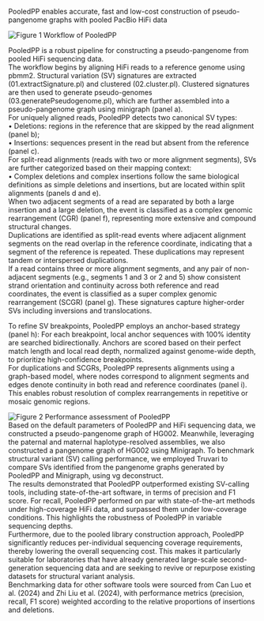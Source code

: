 PooledPP enables accurate, fast and low-cost construction of pseudo-pangenome graphs with pooled PacBio HiFi data

![Figure 1](https://github.com/user-attachments/assets/1966db69-6de1-40cf-b354-29ff5b2dd42e)
Workflow of PooledPP

PooledPP is a robust pipeline for constructing a pseudo-pangenome from pooled HiFi sequencing data.  
The workflow begins by aligning HiFi reads to a reference genome using pbmm2. Structural variation (SV) signatures are extracted (01.extractSignature.pl) and clustered (02.cluster.pl). Clustered signatures are then used to generate pseudo-genomes (03.generatePseudogenome.pl), which are further assembled into a pseudo-pangenome graph using minigraph (panel a).  
For uniquely aligned reads, PooledPP detects two canonical SV types:  
•	Deletions: regions in the reference that are skipped by the read alignment (panel b);  
•	Insertions: sequences present in the read but absent from the reference (panel c).  
For split-read alignments (reads with two or more alignment segments), SVs are further categorized based on their mapping context:  
•	Complex deletions and complex insertions follow the same biological definitions as simple deletions and insertions, but are located within split alignments (panels d and e).  
When two adjacent segments of a read are separated by both a large insertion and a large deletion, the event is classified as a complex genomic rearrangement (CGR) (panel f), representing more extensive and compound structural changes.  
Duplications are identified as split-read events where adjacent alignment segments on the read overlap in the reference coordinate, indicating that a segment of the reference is repeated. These duplications may represent tandem or interspersed duplications.  
If a read contains three or more alignment segments, and any pair of non-adjacent segments (e.g., segments 1 and 3 or 2 and 5) show consistent strand orientation and continuity across both reference and read coordinates, the event is classified as a super complex genomic rearrangement (SCGR) (panel g). These signatures capture higher-order SVs including inversions and translocations.  

To refine SV breakpoints, PooledPP employs an anchor-based strategy (panel h): For each breakpoint, local anchor sequences with 100% identity are searched bidirectionally. Anchors are scored based on their perfect match length and local read depth, normalized against genome-wide depth, to prioritize high-confidence breakpoints.  
For duplications and SCGRs, PooledPP represents alignments using a graph-based model, where nodes correspond to alignment segments and edges denote continuity in both read and reference coordinates (panel i). This enables robust resolution of complex rearrangements in repetitive or mosaic genomic regions.  

![Figure 2](https://github.com/user-attachments/assets/4fcc7fed-d119-4b3b-97ac-580751043719)
Performance assessment of PooledPP  
Based on the default parameters of PooledPP and HiFi sequencing data, we constructed a pseudo-pangenome graph of HG002. Meanwhile, leveraging the paternal and maternal haplotype-resolved assemblies, we also constructed a pangenome graph of HG002 using Minigraph. To benchmark structural variant (SV) calling performance, we employed Truvari to compare SVs identified from the pangenome graphs generated by PooledPP and Minigraph, using vg deconstruct.  
The results demonstrated that PooledPP outperformed existing SV-calling tools, including state-of-the-art software, in terms of precision and F1 score. For recall, PooledPP performed on par with state-of-the-art methods under high-coverage HiFi data, and surpassed them under low-coverage conditions. This highlights the robustness of PooledPP in variable sequencing depths.  
Furthermore, due to the pooled library construction approach, PooledPP significantly reduces per-individual sequencing coverage requirements, thereby lowering the overall sequencing cost. This makes it particularly suitable for laboratories that have already generated large-scale second-generation sequencing data and are seeking to revive or repurpose existing datasets for structural variant analysis.  
Benchmarking data for other software tools were sourced from Can Luo et al. (2024) and Zhi Liu et al. (2024), with performance metrics (precision, recall, F1 score) weighted according to the relative proportions of insertions and deletions.

